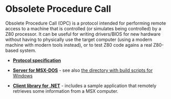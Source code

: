 # Obsolete Procedure Call

Obsolete Procedure Call (OPC) is a protocol intended for performing remote access to a machine that is controlled (or simulates being controlled) by a Z80 processor. It can be useful for writing drivers/BIOS for new hardware without having to physically use the target computer (using a modern machine with modern tools instead), or to test Z80 code agains a real Z80-based system.

* **[Protocol specification](OPC.md)**

* **[Server for MSX-DOS](Server/msx-dos/OPC.c)** - see also [the directory with build scripts for Windows](Server/msx-dos/build-win)

* **[Client library for .NET](Client/dotNet)** - includes a sample application that remotely retrieves some information from a MSX computer.
